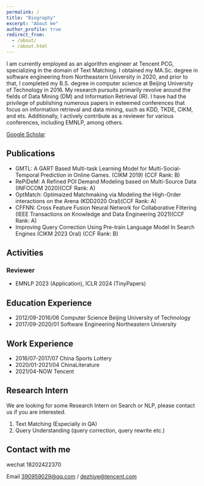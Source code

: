 ```yaml
---
permalink: /
title: "Biography"
excerpt: "About me"
author_profile: true
redirect_from: 
  - /about/
  - /about.html
---
```


I am currently employed as an algorithm engineer at Tencent PCG, specializing in the domain of Text Matching. I obtained my MA.Sc. degree in software engineering from Northeastern University in 2020, and prior to that, I completed my B.S. degree in computer science at Beijing University of Technology in 2016. My research pursuits primarily revolve around the fields of Data Mining (DM) and Information Retrieval (IR). I have had the privilege of publishing numerous papers in esteemed conferences that focus on information retrieval and data mining, such as KDD, TKDE, CIKM, and ets. Additionally, I actively contribute as a reviewer for various conferences, including EMNLP, among others.


[Google Scholar](https://scholar.google.com/citations?hl=zh-CN&user=0DRNbaIAAAAJ)


## Publications

- GMTL: A GART Based Multi-task Learning Model for Multi-Social-Temporal Prediction in Online Games.  (CIKM 2019) (CCF Rank: B)
- RePiDeM: A Refined POI Demand Modeling based on Multi-Source Data (INFOCOM 2020)(CCF Rank: A)
- OptMatch: Optimaized Matchmaking via Modeling the High-Order interactions on the Arena (KDD2020 Oral)(CCF Rank: A)
- CFFNN: Cross Feature Fusion Neural Network for Collaborative Filtering (IEEE Transactions on Knowledge and Data Engineering 2021)(CCF Rank: A)
- Improving Query Correction Using Pre-train Language Model In Search Engines (CIKM 2023 Oral) (CCF Rank: B)


## Activities
### Reviewer
- EMNLP 2023 (Application), ICLR 2024 (TinyPapers)

## Education Experience
- 2012/09-2016/06  Computer Science      Beijing University of Technology  
- 2017/09-2020/01  Software Engineering    Northeastern University


## Work Experience

- 2016/07-2017/07        China Sports Lottery
- 2020/01-2021/04      ChinaLiterature
- 2021/04-NOW        Tencent 

## Research Intern

We are looking for some Research Intern on Search or NLP, please contact us if you are interested.

1. Text Matching (Especially in QA)
2. Query Understanding (query correction, query rewrite etc.)


## Contact with me

wechat  18202422370

Email 390959029@qq.com / dezhiye@tencent.com
